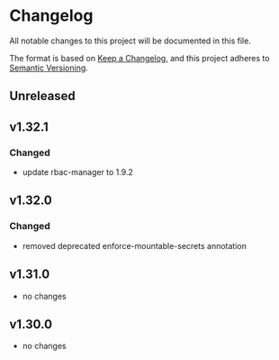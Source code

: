 # Changelog

All notable changes to this project will be documented in this file.

The format is based on [Keep a Changelog](https://keepachangelog.com/en/1.0.0/),
and this project adheres to [Semantic Versioning](https://semver.org/spec/v2.0.0.html).

## Unreleased

## v1.32.1

### Changed

- update rbac-manager to 1.9.2

## v1.32.0

### Changed

- removed deprecated enforce-mountable-secrets annotation

## v1.31.0

- no changes

## v1.30.0

- no changes

